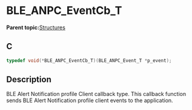 # BLE\_ANPC\_EventCb\_T

**Parent topic:**[Structures](GUID-4E49A4DF-FDD3-40FC-801F-BF51C85F516A.md)

## C

```c
typedef void(*BLE_ANPC_EventCb_T)(BLE_ANPC_Event_T *p_event);
```

## Description

BLE Alert Notification profile Client callback type. This callback function sends BLE Alert Notification profile client events to the application.

